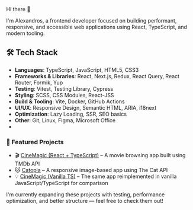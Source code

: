 <!--
**Alexandros00/Alexandros00** is a ✨ _special_ ✨ repository because its `README.md` (this file) appears on your GitHub profile.

Here are some ideas to get you started:

- 🔭 I’m currently working on ...
- 🌱 I’m currently learning ...
- 👯 I’m looking to collaborate on ...
- 🤔 I’m looking for help with ...
- 💬 Ask me about ...
- 📫 How to reach me: ...
- 😄 Pronouns: ...
- ⚡ Fun fact: ...
-->
Hi there 👋

I'm Alexandros, a frontend developer focused on building performant, responsive, and accessible web applications using React, TypeScript, and modern tooling.

## 🛠️ Tech Stack

- **Languages**: TypeScript, JavaScript, HTML5, CSS3
- **Frameworks & Libraries**: React, Next.js, Redux, React Query, React Router, Formik, Yup
- **Testing**: Vitest, Testing Library, Cypress
- **Styling**: SCSS, CSS Modules, React-JSS
- **Build & Tooling**: Vite, Docker, GitHub Actions
- **UI/UX**: Responsive Design, Semantic HTML, ARIA, i18next
- **Optimization**: Lazy Loading, SSR, SEO basics
- **Other**: Git, Linux, Figma, Microsoft Office
- 
### 🚀 Featured Projects
- 🎬 [CineMagic (React + TypeScript)](https://github.com/Alexandros00/cinemagic-tmdb-react-ts) – A movie browsing app built using TMDb API
- 🐱 [Catopia](https://github.com/Alexandros00/catopia-thecatapi-react-ts) – A responsive image-based app using The Cat API
- 💡 [CineMagic (Vanilla TS)](https://github.com/Alexandros00/cinemagic-tmdb-js-ts) – The same app reimplemented in vanilla JavaScript/TypeScript for comparison

I'm currently expanding these projects with testing, performance optimization, and better structure — feel free to check them out!

